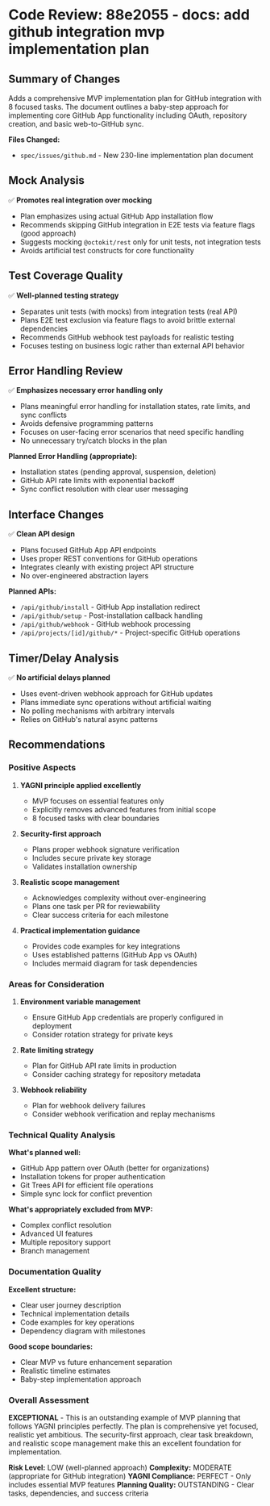 # Code Review: 88e2055 - docs: add github integration mvp implementation plan

## Summary of Changes

Adds a comprehensive MVP implementation plan for GitHub integration with 8 focused tasks. The document outlines a baby-step approach for implementing core GitHub App functionality including OAuth, repository creation, and basic web-to-GitHub sync.

**Files Changed:**
- `spec/issues/github.md` - New 230-line implementation plan document

## Mock Analysis

✅ **Promotes real integration over mocking**
- Plan emphasizes using actual GitHub App installation flow
- Recommends skipping GitHub integration in E2E tests via feature flags (good approach)
- Suggests mocking `@octokit/rest` only for unit tests, not integration tests
- Avoids artificial test constructs for core functionality

## Test Coverage Quality

✅ **Well-planned testing strategy**
- Separates unit tests (with mocks) from integration tests (real API)
- Plans E2E test exclusion via feature flags to avoid brittle external dependencies
- Recommends GitHub webhook test payloads for realistic testing
- Focuses testing on business logic rather than external API behavior

## Error Handling Review

✅ **Emphasizes necessary error handling only**
- Plans meaningful error handling for installation states, rate limits, and sync conflicts
- Avoids defensive programming patterns
- Focuses on user-facing error scenarios that need specific handling
- No unnecessary try/catch blocks in the plan

**Planned Error Handling (appropriate):**
- Installation states (pending approval, suspension, deletion)
- GitHub API rate limits with exponential backoff
- Sync conflict resolution with clear user messaging

## Interface Changes

✅ **Clean API design**
- Plans focused GitHub App API endpoints
- Uses proper REST conventions for GitHub operations
- Integrates cleanly with existing project API structure
- No over-engineered abstraction layers

**Planned APIs:**
- `/api/github/install` - GitHub App installation redirect
- `/api/github/setup` - Post-installation callback handling
- `/api/github/webhook` - GitHub webhook processing
- `/api/projects/[id]/github/*` - Project-specific GitHub operations

## Timer/Delay Analysis

✅ **No artificial delays planned**
- Uses event-driven webhook approach for GitHub updates
- Plans immediate sync operations without artificial waiting
- No polling mechanisms with arbitrary intervals
- Relies on GitHub's natural async patterns

## Recommendations

### Positive Aspects

1. **YAGNI principle applied excellently**
   - MVP focuses on essential features only
   - Explicitly removes advanced features from initial scope
   - 8 focused tasks with clear boundaries

2. **Security-first approach**
   - Plans proper webhook signature verification
   - Includes secure private key storage
   - Validates installation ownership

3. **Realistic scope management**
   - Acknowledges complexity without over-engineering
   - Plans one task per PR for reviewability
   - Clear success criteria for each milestone

4. **Practical implementation guidance**
   - Provides code examples for key integrations
   - Uses established patterns (GitHub App vs OAuth)
   - Includes mermaid diagram for task dependencies

### Areas for Consideration

1. **Environment variable management**
   - Ensure GitHub App credentials are properly configured in deployment
   - Consider rotation strategy for private keys

2. **Rate limiting strategy**
   - Plan for GitHub API rate limits in production
   - Consider caching strategy for repository metadata

3. **Webhook reliability**
   - Plan for webhook delivery failures
   - Consider webhook verification and replay mechanisms

### Technical Quality Analysis

**What's planned well:**
- GitHub App pattern over OAuth (better for organizations)
- Installation tokens for proper authentication
- Git Trees API for efficient file operations
- Simple sync lock for conflict prevention

**What's appropriately excluded from MVP:**
- Complex conflict resolution
- Advanced UI features
- Multiple repository support
- Branch management

### Documentation Quality

**Excellent structure:**
- Clear user journey description
- Technical implementation details
- Code examples for key operations
- Dependency diagram with milestones

**Good scope boundaries:**
- Clear MVP vs future enhancement separation
- Realistic timeline estimates
- Baby-step implementation approach

### Overall Assessment

**EXCEPTIONAL** - This is an outstanding example of MVP planning that follows YAGNI principles perfectly. The plan is comprehensive yet focused, realistic yet ambitious. The security-first approach, clear task breakdown, and realistic scope management make this an excellent foundation for implementation.

**Risk Level:** LOW (well-planned approach)
**Complexity:** MODERATE (appropriate for GitHub integration)
**YAGNI Compliance:** PERFECT - Only includes essential MVP features
**Planning Quality:** OUTSTANDING - Clear tasks, dependencies, and success criteria